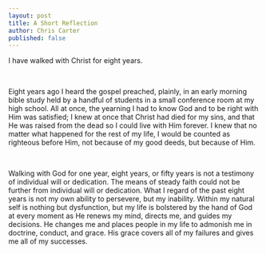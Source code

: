```yaml
---
layout: post
title: A Short Reflection
author: Chris Carter
published: false
---
```


I have walked with Christ for eight years.

<br>

Eight years ago I heard the gospel preached, plainly, in an early morning bible study held by a handful of students in a small conference room at my high school. All at once, the yearning I had to know God and to be right with Him was satisfied; I knew at once that Christ had died for my sins, and that He was raised from the dead so I could live with Him forever. I knew that no matter what happened for the rest of my life, I would be counted as righteous before Him, not because of my good deeds, but because of Him.

<br>

Walking with God for one year, eight years, or fifty years is not a testimony of individual will or dedication. The means of steady faith could not be further from individual will or dedication. What I regard of the past eight years is not my own ability to persevere, but my inability. Within my natural self is nothing but dysfunction, but my life is bolstered by the hand of God at every moment as He renews my mind, directs me, and guides my decisions. He changes me and places people in my life to admonish me in doctrine, conduct, and grace. His grace covers all of my failures and gives me all of my successes.
